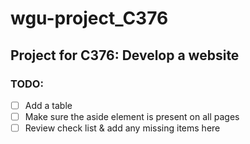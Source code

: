 # wgu-project_C376
## Project for C376: Develop a website

### TODO:
- [ ] Add a table
- [ ] Make sure the aside element is present on all pages
- [ ] Review check list & add any missing items here
